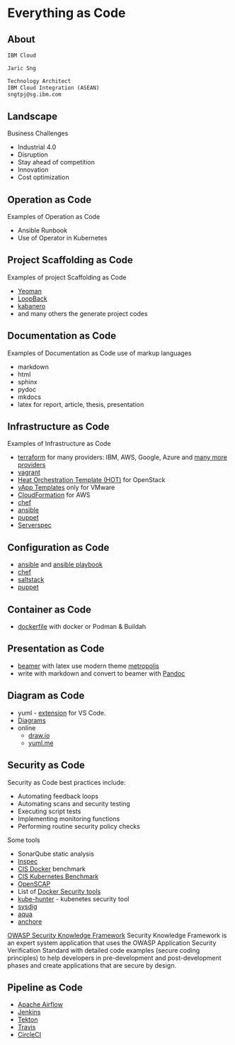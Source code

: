 # Everything as Code

## About

```markdown
IBM Cloud

Jaric Sng

Technology Architect
IBM Cloud Integration (ASEAN)
sngtpj@sg.ibm.com
```

## Landscape

Business Challenges

- Industrial 4.0
- Disruption
- Stay ahead of competition
- Innovation 
- Cost optimization

## Operation as Code

Examples of Operation as Code 

- Ansible Runbook
- Use of Operator in Kubernetes

## Project Scaffolding as Code

Examples of project Scaffolding as Code

- [Yeoman](https://yeoman.io/)
- [LoopBack](https://loopback.io/)
- [kabanero](https://kabanero.io/)
- and many others the generate project codes

## Documentation as Code

Examples of Documentation as Code use of markup languages

- markdown
- html
- sphinx
- pydoc
- mkdocs
- latex for report, article, thesis, presentation

## Infrastructure as Code

Examples of Infrastructure as Code

- [terraform](https://www.terraform.io/intro/index.html) for many providers: IBM, AWS, Google, Azure and [many more providers](https://www.terraform.io/docs/providers/index.html)
- [vagrant](https://www.vagrantup.com/intro/getting-started)
- [Heat Orchestration Template (HOT)](https://docs.openstack.org/heat/rocky/template_guide/hot_guide.html) for OpenStack
- [vApp Templates](https://docs.vmware.com/en/VMware-Cloud-Director/10.0/com.vmware.vcloud.tenantportal.doc/GUID-D5737821-C3A4-4C73-8959-CA293C12A7DE.html) only for VMware
- [CloudFormation](https://aws.amazon.com/cloudformation/) for AWS 
- [chef](https://www.chef.io/)
- [ansible](https://www.ansible.com/resources/get-started)
- [puppet](https://puppet.com/)
- [Serverspec](https://serverspec.org/)

## Configuration as Code

- [ansible](https://www.ansible.com/resources/get-started) and [ansible playbook](https://docs.ansible.com/ansible/latest/user_guide/playbooks.html)
- [chef](https://www.chef.io/configuration-management/)
- [saltstack](https://www.saltstack.com/)
- [puppet](https://puppet.com/)

## Container as Code

- [dockerfile](https://docs.docker.com/engine/reference/builder/) with docker or Podman & Buildah

## Presentation as Code

- [beamer](https://www.overleaf.com/learn/latex/beamer) with latex use modern theme [metropolis](https://github.com/matze/mtheme)
- write with markdown and convert to beamer with [Pandoc](https://pandoc.org/)

## Diagram as Code

- yuml - [extension](https://marketplace.visualstudio.com/items?itemName=JaimeOlivares.yuml) for VS Code.
- [Diagrams](https://diagrams.mingrammer.com/docs/getting-started/examples)
- online
    - [draw.io](https://app.diagrams.net/)
    - [yuml.me](https://yuml.me/)

## Security as Code

Security as Code best practices include:

- Automating feedback loops
- Automating scans and security testing
- Executing script tests
- Implementing monitoring functions
- Performing routine security policy checks

Some tools

- SonarQube static analysis
- [Inspec](https://github.com/inspec/inspec) 
- [CIS Docker](https://github.com/dev-sec/cis-docker-benchmark) benchmark
- [CIS Kubernetes Benchmark](https://github.com/dev-sec/cis-kubernetes-benchmark)
- [OpenSCAP](https://www.open-scap.org/)
- List of [Docker Security tools](https://sysdig.com/blog/20-docker-security-tools/)
- [kube-hunter](https://github.com/aquasecurity/kube-hunter) - kubenetes security tool
- [sysdig](https://sysdig.com/)
- [aqua](https://www.aquasec.com/)
- [anchore](https://anchore.com/)

[OWASP Security Knowledge Framework](https://github.com/blabla1337/skf-flask)
Security Knowledge Framework is an expert system application that uses the OWASP Application Security Verification Standard with detailed code examples (secure coding principles) to help developers in pre-development and post-development phases and create applications that are secure by design.

## Pipeline as Code

- [Apache Airflow](https://airflow.apache.org/)
- [Jenkins](https://www.jenkins.io/)
- [Tekton](https://github.com/tektoncd/pipeline#-tekton-pipelines)
- [Travis](https://travis-ci.org/)
- [CircleCI](https://circleci.com/)